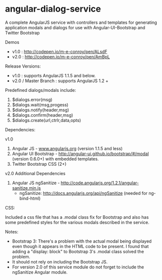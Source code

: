 angular-dialog-service
======================

A complete AngularJS service with controllers and templates for generating application modals and dialogs for use with Angular-UI-Bootstrap and Twitter Bootstrap

Demos 
- v1.0 : http://codepen.io/m-e-conroy/pen/ALsdF
- v2.0 : http://codepen.io/m-e-conroy/pen/AmBpL

Release Versions:
- v1.0 : supports AngularJS 1.1.5 and below.
- v2.0 / Master Branch : supports AngularJS 1.2 +

Predefined dialogs/modals include:

1. $dialogs.error(msg)
2. $dialogs.wait(msg,progess)
3. $dialogs.notify(header,msg)
4. $dialogs.confirm(header,msg)
5. $dialogs.create(url,ctrlr,data,opts)

Dependencies:

v1.0

1.  Angular JS - www.angularjs.org (version 1.1.5 and less) 
2.  Angular UI Bootstrap - http://angular-ui.github.io/bootstrap/#/modal (version 0.6.0+) with embedded templates.
3.  Twitter Bootstrap CSS (2+)

v2.0 Additional Dependencies

1.  Angular JS ngSanitize - http://code.angularjs.org/1.2.1/angular-sanitize.min.js
	- ngSanitize: http://docs.angularjs.org/api/ngSanitize (needed for ng-bind-html)


CSS:

Included a css file that has a .modal class fix for Bootstrap and also has some predefined styles for the various modals described in the service.

Notes:

- Bootstrap 3: There's a problem with the actual modal being displayed even though it appears in the HTML code to be present.  I found that adding a "display: block" to Bootstrap 3's .modal class solved the problem.  
- It should not rely on including the Bootstrap JS.
- For version 2.0 of this service module do not forget to include the ngSanitize Angular module.
